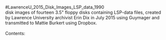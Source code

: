 #LawrenceU_2015_Disk_Images_LSP_data_1990<br>
disk images of fourteen 3.5" floppy disks containing LSP-data files, created by Lawrence University archivist Erin Dix in July 2015 using Guymager and transmitted to Mattie Burkert using Dropbox.<br>
<br>
Contents:<br>

